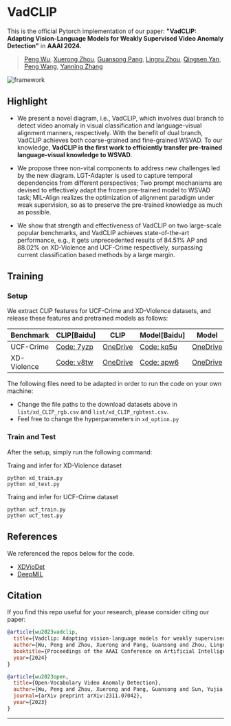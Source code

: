 # VadCLIP
This is the official Pytorch implementation of our paper:
**"VadCLIP: Adapting Vision-Language Models for Weakly Supervised Video Anomaly Detection"** in **AAAI 2024.**  
> <a href="https://scholar.google.com.hk/citations?user=QkNqUH4AAAAJ" target="_blank">Peng Wu</a>, <a href="https://scholar.google.com/citations?user=ljzQLv4AAAAJ" target="_blank">Xuerong Zhou</a>, <a href="https://scholar.google.com.hk/citations?hl=zh-CN&user=1ZO7pHkAAAAJ" target="_blank">Guansong Pang</a>, <a href="https://paperswithcode.com/search?q=author%3ALingru+Zhou" target="_blank">Lingru Zhou</a>,  <a href="https://scholar.google.com/citations?user=BSGy3foAAAAJ" target="_blank">Qingsen Yan</a>, <a href="https://scholar.google.com.au/citations?user=aPLp7pAAAAAJ" target="_blank">Peng Wang</a>, <a href="https://teacher.nwpu.edu.cn/m/en/1999000059.html" target="_blank">Yanning Zhang</a>

![framework](data/framework.png)

## Highlight
- We present a novel diagram, i.e., VadCLIP, which involves dual branch to detect video anomaly in visual classification and language-visual alignment manners, respectively. With the benefit of dual branch, VadCLIP achieves both coarse-grained and fine-grained WSVAD. To our knowledge, **VadCLIP is the first work to efficiently transfer pre-trained language-visual knowledge to WSVAD**.

- We propose three non-vital components to address new challenges led by the new diagram. LGT-Adapter is used to capture temporal dependencies from different perspectives; Two prompt mechanisms are devised to effectively adapt the frozen pre-trained model to WSVAD task; MIL-Align realizes the optimization of alignment paradigm under weak supervision, so as to preserve the pre-trained knowledge as much as possible.

- We show that strength and effectiveness of VadCLIP on two large-scale popular benchmarks, and VadCLIP achieves state-of-the-art performance, e.g., it gets unprecedented results of 84.51\% AP and 88.02\% on XD-Violence and UCF-Crime respectively, surpassing current classification based methods by a large margin.

## Training

### Setup
We extract CLIP features for UCF-Crime and XD-Violence datasets, and release these features and pretrained models as follows:

| Benchmark | CLIP[Baidu]    | CLIP | Model[Baidu]  | Model | 
|--------|----------|-----------|-------------|------------|
| UCF-Crime   | [Code: 7yzp](https://pan.baidu.com/s/1OKRIxoLcxt-7RYxWpylgLQ) | [OneDrive](https://stuxidianeducn-my.sharepoint.com/:u:/g/personal/pengwu_stu_xidian_edu_cn/Ea86YOcp5z9KhRFDQm9a8zwBcGiGGg5BuBJtgmCVByazBQ?e=tqHLHt)     | [Code: kq5u](https://pan.baidu.com/s/1_9bTC99FklrZRnkmYMuJQw)         | [OneDrive](https://stuxidianeducn-my.sharepoint.com/:u:/g/personal/pengwu_stu_xidian_edu_cn/Eaz6sn40RmlFmjELcNHW1IkBV7C0U5OrOaHcuLFzH2S0-Q?e=x8wtVe)           | 
| XD-Violence | [Code: v8tw](https://pan.baidu.com/s/1q8DiYHcPJtrBQiiJMI7aJw)| [OneDrive](https://stuxidianeducn-my.sharepoint.com/:f:/g/personal/pengwu_stu_xidian_edu_cn/Et5dWQZb2cBDs7zsrp90SrQBL_52vTRNYTdjQW6SMl0ZVA?e=foX4ph)      | [Code: apw6](https://pan.baidu.com/s/1O0uwVS3ZyDA1soWUv2VasQ) | [OneDrive](https://stuxidianeducn-my.sharepoint.com/:u:/g/personal/pengwu_stu_xidian_edu_cn/EYlNnn_xfVxBtQZuQgngrMsBHY-i8QHTVOs7PmryzQ2MyA?e=99nxnR)           | 




The following files need to be adapted in order to run the code on your own machine:
- Change the file paths to the download datasets above in `list/xd_CLIP_rgb.csv` and `list/xd_CLIP_rgbtest.csv`. 
- Feel free to change the hyperparameters in `xd_option.py`
### Train and Test
After the setup, simply run the following command: 


Traing and infer for XD-Violence dataset
```
python xd_train.py
python xd_test.py
```
Traing and infer for UCF-Crime dataset
```
python ucf_train.py
python ucf_test.py
```

## References
We referenced the repos below for the code.
* [XDVioDet](https://github.com/Roc-Ng/XDVioDet)
* [DeepMIL](https://github.com/Roc-Ng/DeepMIL)

## Citation

If you find this repo useful for your research, please consider citing our paper:

```bibtex
@article{wu2023vadclip,
  title={Vadclip: Adapting vision-language models for weakly supervised video anomaly detection},
  author={Wu, Peng and Zhou, Xuerong and Pang, Guansong and Zhou, Lingru and Yan, Qingsen and Wang, Peng and Zhang, Yanning},
  booktitle={Proceedings of the AAAI Conference on Artificial Intelligence (AAAI)},
  year={2024}
}

@article{wu2023open,
  title={Open-Vocabulary Video Anomaly Detection},
  author={Wu, Peng and Zhou, Xuerong and Pang, Guansong and Sun, Yujia and Liu, Jing and Wang, Peng and Zhang, Yanning},
  journal={arXiv preprint arXiv:2311.07042},
  year={2023}
}

```
---
